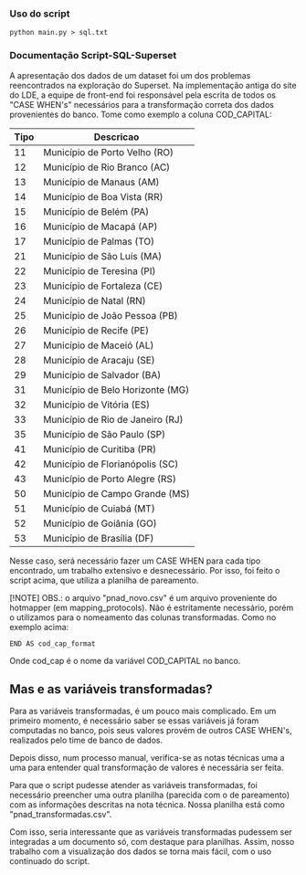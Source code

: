 ### Uso do script
```
python main.py > sql.txt
```

### Documentação Script-SQL-Superset

A apresentação dos dados de um dataset foi um dos problemas reencontrados na exploração do Superset. Na implementação antiga do site do LDE, a equipe de front-end foi responsável pela escrita de todos os "CASE WHEN's" necessários para a transformação correta dos dados provenientes do banco. Tome como exemplo a coluna COD_CAPITAL:

|Tipo| Descricao                     |
|----| ----------------------------- |
| 11 | Município de Porto Velho (RO) |
| 12 | Município de Rio Branco (AC)  |
| 13 | Município de Manaus (AM)      |
| 14 | Município de Boa Vista (RR)   |
| 15 | Município de Belém (PA)       |
| 16 | Município de Macapá (AP)      |
| 17 | Município de Palmas (TO)      |
| 21 | Município de São Luís (MA)    |
| 22 | Município de Teresina (PI)    |
| 23 | Município de Fortaleza (CE)   |
| 24 | Município de Natal (RN)       |
| 25 | Município de João Pessoa (PB) |
| 26 | Município de Recife (PE)      |
| 27 | Município de Maceió (AL)      |
| 28 | Município de Aracaju (SE)     |
| 29 | Município de Salvador (BA)    |
| 31 | Município de Belo Horizonte (MG) |
| 32 | Município de Vitória (ES)     |
| 33 | Município de Rio de Janeiro (RJ) |
| 35 | Município de São Paulo (SP)   |
| 41 | Município de Curitiba (PR)    |
| 42 | Município de Florianópolis (SC) |
| 43 | Município de Porto Alegre (RS) |
| 50 | Município de Campo Grande (MS) |
| 51 | Município de Cuiabá (MT)      |
| 52 | Município de Goiânia (GO)     |
| 53 | Município de Brasília (DF)    |

Nesse caso, será necessário fazer um CASE WHEN para cada tipo encontrado, um trabalho extensivo e desnecessário. Por isso, foi feito o script acima, que utiliza a planilha de pareamento.

[!NOTE]
 OBS.: o arquivo "pnad_novo.csv" é um arquivo proveniente do hotmapper (em mapping_protocols). Não é estritamente necessário, porém o utilizamos para o nomeamento das colunas transformadas. Como no exemplo acima:

```
END AS cod_cap_format
```
Onde cod_cap é o nome da variável COD_CAPITAL no banco.

## Mas e as variáveis transformadas?
Para as variáveis transformadas, é um pouco mais complicado. Em um primeiro momento, é necessário saber se essas variáveis já foram computadas no banco, pois seus valores provém de outros CASE WHEN's, realizados pelo time de banco de dados.

Depois disso, num processo manual, verifica-se as notas técnicas uma a uma para entender qual transformação de valores é necessária ser feita.

Para que o script pudesse atender as variáveis transformadas, foi necessário preencher uma outra planilha (parecida com o de pareamento) com as informações descritas na nota técnica. Nossa planilha está como "pnad_transformadas.csv".

Com isso, seria interessante que as variáveis transformadas pudessem ser integradas a um documento só, com destaque para planilhas. Assim, nosso trabalho com a visualização dos dados se torna mais fácil, com o uso continuado do script.